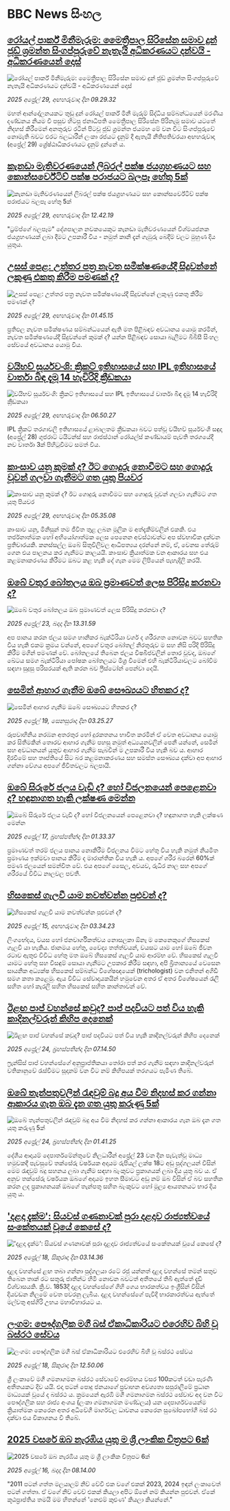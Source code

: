 # BBC News සිංහල## [රෝයල් පාර්ක් මිනීමැරුම: මෛත්‍රීපාල සිරිසේන සමාව දුන් ජූඩ් ශ්‍රමන්ත සිංගප්පූරුවේ නැතැයි අධිකරණයට දන්වයි - අධිකරණයෙන් දොස්](https://www.bbc.com/sinhala/articles/crkxvyxmkdeo?at_campaign=githubrss)![රෝයල් පාර්ක් මිනීමැරුම: මෛත්‍රීපාල සිරිසේන සමාව දුන් ජූඩ් ශ්‍රමන්ත සිංගප්පූරුවේ නැතැයි අධිකරණයට දන්වයි - අධිකරණයෙන් දොස්](https://ichef.bbci.co.uk/ace/standard/240/cpsprodpb/6f1a/live/6fbf4b80-24df-11f0-8c66-ebf25fc2cfef.png)_2025 අප්‍රේල් 29, අඟහරුවාදා දින 09.29.32_මහත් ආන්දෝලනයකට තුඩු දුන් රෝයල් පාර්ක් මිනී මැරුම් සිද්ධිය සම්බන්ධයෙන් මරණීය දණ්ඩනය නියම වී පසුව හිටපු ජනාධිපති මෛත්‍රීපාල සිරිසේන පිරිනැමූ සමාව යටතේ නිදහස් කිරීමෙන් අනතුරුව රටින් පිටවූ ජූඩ් ශ්‍රමන්ත ජයමහ මේ වන විට සිංගප්පූරුවේ නොමැති බවට එරට බලධාරීන් ලංකා රජයට දැනුම් දී ඇතැයි නීතිපතිවරයා අඟහරුවාදා (අප්‍රේල් 29) ශ්‍රේෂ්ඨාධිකරණයට දැනුම් දුන්නේ ය.## [කැනඩා මැතිවරණයෙන් ලිබරල් පක්ෂ ජයග්‍රහණයට සහ කොන්සර්වේටිව් පක්ෂ පරාජයට බලපෑ හේතු 5ක්](https://www.bbc.com/sinhala/articles/cy0x6j0e48ko?at_campaign=githubrss)![කැනඩා මැතිවරණයෙන් ලිබරල් පක්ෂ ජයග්‍රහණයට සහ කොන්සර්වේටිව් පක්ෂ පරාජයට බලපෑ හේතු 5ක්](https://ichef.bbci.co.uk/ace/standard/240/cpsprodpb/73e8/live/fff620d0-24bb-11f0-8f57-b7237f6a66e6.jpg)_2025 අප්‍රේල් 29, අඟහරුවාදා දින 12.42.19_"ට්‍රම්ප්ගේ බලපෑම" දේශපාලන නවකයෙකුට කැනඩා මැතිවරණයෙන් විශ්මයජනක ජයග්‍රහණයක් ලබා දීමට උපකාරී විය - නමුත් කානි දැන් ගැඹුරු බෙදීම් වලට මුහුණ දිය යුතුය.## [උසස් පෙළ: උත්තර පත්‍ර නැවත සමීක්ෂණයේදී සිදුවන්නේ ලකුණු එකතු කිරීම පමණක් ද?](https://www.bbc.com/sinhala/articles/c75dyr4l3w1o?at_campaign=githubrss)![උසස් පෙළ: උත්තර පත්‍ර නැවත සමීක්ෂණයේදී සිදුවන්නේ ලකුණු එකතු කිරීම පමණක් ද?](https://ichef.bbci.co.uk/ace/standard/240/cpsprodpb/21fb/live/9c7f8420-2433-11f0-8c2e-77498b1ce297.jpg)_2025 අප්‍රේල් 29, අඟහරුවාදා දින 01.45.15_ප්‍රතිඵල නැවත සමීක්ෂණය සම්බන්ධයෙන් ඇති මත පිළිබඳව අවධානය යොමු කරමින්, නැවත සමීක්ෂණයේදී සිදුවන්නේ කුමක් ද? යන්න පිළිබඳව සොයා බැලීමට බීබීසී සිංහල සේවයේ අවධානය යොමු විය.## [වයිභව් සූර්යවංශි: ක්‍රිකට් ඉතිහාසයේ සහ IPL ඉතිහාසයේ වාර්තා බිඳ දැමූ 14 හැවිරිදි ක්‍රීඩකයා](https://www.bbc.com/sinhala/articles/cp91jx07vxno?at_campaign=githubrss)![වයිභව් සූර්යවංශි: ක්‍රිකට් ඉතිහාසයේ සහ IPL ඉතිහාසයේ වාර්තා බිඳ දැමූ 14 හැවිරිදි ක්‍රීඩකයා](https://ichef.bbci.co.uk/ace/standard/240/cpsprodpb/9272/live/875817a0-24c5-11f0-8f57-b7237f6a66e6.jpg)_2025 අප්‍රේල් 29, අඟහරුවාදා දින 06.50.27_IPL ක්‍රිකට් තරගාවලි ඉතිහාසයේ ළාබාලතම ක්‍රීඩකයා බවට පත්වූ වයිභව් සූර්යවංශි සඳුදා (අප්‍රේල් 28) ගුජරාට් ටයිටන්ස් සහ රාජස්ථාන් රෝයල්ස් කණ්ඩායම් පැවති තරගයේදී නව වාර්තා 3ක් පිහිටුවීමට සමත් විය.## [කාංසාව යනු කුමක් ද? ඊට ගොදුරු නොවීමට සහ ගොදුරු වූවන් ගලවා ගැනීමට ගත යුතු පියවර  ](https://www.bbc.com/sinhala/articles/c0780nppz5xo?at_campaign=githubrss)![කාංසාව යනු කුමක් ද? ඊට ගොදුරු නොවීමට සහ ගොදුරු වූවන් ගලවා ගැනීමට ගත යුතු පියවර  ](https://ichef.bbci.co.uk/ace/standard/240/cpsprodpb/f23c/live/d63a4250-2419-11f0-9f6a-cdae3e54785e.jpg)_2025 අප්‍රේල් 29, අඟහරුවාදා දින 05.35.08_කාංසාව යනු, මිනිසුන් තම ජීවිත තුළ ලබන මූලික ම අත්දැකීම්වලින් එකකි. එය තර්ජනාත්මක හෝ අභියෝගාත්මක ලෙස පෙනෙන අවස්ථාවන්ට අප ස්වභාවික දක්වන ප්‍රතිචාරයකි. කනස්සල්ල ඔබේ සිතුවිලිවල ආධිපත්‍යය දරන්නේ නම්, ඒ, වෙනස තේරුම් ගෙන එය පාලනය කර ගැනීමට කාලයයි. කාංසාව ක්‍රියාත්මක වන ආකාරය සහ එය කළමනාකරණය කිරීමට ඔබට කළ හැකි දේ ගැන මෙම ලිපියෙන් පැහැදිලි කරයි.## [ඔබේ වතුර බෝතලය ඔබ ප්‍රමාණවත් ලෙස පිරිසිදු කරනවා ද?](https://www.bbc.com/sinhala/articles/c8je3y9xzrxo?at_campaign=githubrss)![ඔබේ වතුර බෝතලය ඔබ ප්‍රමාණවත් ලෙස පිරිසිදු කරනවා ද?](https://ichef.bbci.co.uk/ace/standard/240/cpsprodpb/5830/live/763b15c0-1e86-11f0-91c2-a77218b5dd61.jpg)_2025 අප්‍රේල් 23, බදාදා දින 13.31.59_අප පානය කරන ජලය සමග හානිකර බැක්ටීරියා වර්ග ද ශරීරගත නොවන බවට සහතික විය හැකි එකම ක්‍රමය වන්නේ, අපගේ වතුර බෝතල් නිරතුරුව ම සහ නිසි පරිදි පිරිසිදු කිරීම මගින් පමණක් වේ. බෝතලයේ තිබෙන ජලය විෂබීජවලින් තොර වූවද, ඔබගේ ඛේටය සමග බැක්ටීරියා පෝෂක බෝතලයට මිශ්‍ර වීමෙන් එහි බැක්ටීරියාවලට බෝවීම සඳහා සුදුසු පරිසරයක් ඇති කරන බව ෆ්‍රීස්ටෝන් පෙන්වා දෙයි.## [සෙමින් ආහාර ගැනීම ඔබේ සෞඛ්‍යයට හිතකර ද?](https://www.bbc.com/sinhala/articles/c209e7w0p5jo?at_campaign=githubrss)![සෙමින් ආහාර ගැනීම ඔබේ සෞඛ්‍යයට හිතකර ද?](https://ichef.bbci.co.uk/ace/standard/240/cpsprodpb/42f3/live/99fbfc10-1c68-11f0-85b0-05a0ad4973b9.jpg)_2025 අප්‍රේල් 19, සෙනසුරාදා දින 03.25.27_රූපවාහිනිය නරඹන අතරතුර හෝ දුරකතනය භාවිත කරමින් ඒ වෙත අවධානය යොමු කර සිතීමකින් තොරව ආහාර ගැනීම පහසු නමුත් අධ්‍යයනවලින් පෙනී යන්නේ, සෙමින් සහ අවධානයන් යුතුව ආහාර ගැනීම සැබවින් ම උපකාරී විය හැකි බව ය. ආහාර දිරවීමේ සහ තෘප්තියේ සිට බර කළමනාකරණය සහ සමස්ත සෞඛ්‍යය දක්වා අප ආහාර ගන්නා වේගය අපගේ ජීවිතවලට බලපායි.## [ඔබේ සිරුරේ ජලය වැඩි ද? හෝ විජලනයෙන් පෙළෙනවා ද? හඳුනාගත හැකි ලක්ෂණ මෙන්න](https://www.bbc.com/sinhala/articles/cx20jrk908eo?at_campaign=githubrss)![ඔබේ සිරුරේ ජලය වැඩි ද? හෝ විජලනයෙන් පෙළෙනවා ද? හඳුනාගත හැකි ලක්ෂණ මෙන්න](https://ichef.bbci.co.uk/ace/standard/240/cpsprodpb/0ccf/live/af6d8d40-1a9f-11f0-9a52-81dcb08b5cfb.jpg)_2025 අප්‍රේල් 17, බ්‍රහස්පතින්දා දින 01.33.37_ප්‍රමාණවත් තරම් ජලය පානය නොකිරීම විජලනය වීමට හේතු විය හැකි නමුත් නියමිත ප්‍රමාණය ඉක්මවා පානය කිරීම ද මාරාන්තික විය හැකි ය.
අපගේ ශරීර බරෙන් 60%ක් පමණ ජලයෙන් සමන්විත වේ. එය අපගේ සෛල, අවයව, රුධිර නාල සහ අපගේ ශරීරයේ විවිධ නාලවල පවතී.## [හිසකෙස් ගැලවී යාම නවත්වන්න පුළුවන් ද?](https://www.bbc.com/sinhala/articles/clywwljg26ro?at_campaign=githubrss)![හිසකෙස් ගැලවී යාම නවත්වන්න පුළුවන් ද?](https://ichef.bbci.co.uk/ace/standard/240/cpsprodpb/c4af/live/617c9b60-16a0-11f0-b2d2-fdaed6fdfe2b.jpg)_2025 අප්‍රේල් 15, අඟහරුවාදා දින 03.34.23_ලිංගභේදය, වයස හෝ ජනවාර්ගිකත්වය නොසලකා ඕනෑ ම කෙනෙකුගේ හිසකෙස් ගැලවී යා හැකිය.
ජානමය හේතු, වෛද්‍ය තත්ත්වයන්, වයසට යාම හෝ ඔබේ ජීවන රටාව ඇතුළු විවිධ හේතු මත ඔබේ හිසකෙස් ගැලවී යාම ආරම්භ වේ.
හිසකෙස් ගැලවී යාමට හේතු සහ විසඳුම් සොයා ගැනීමට උපකාර කිරීම සඳහා, අපි බ්‍රිතාන්‍යයේ වෙසෙන සායනික අධ්‍යක්ෂ හිසකෙස් සම්බන්ධ විශේෂඥයෙක්  (trichologist) වන එනිතන් අගිඩී සමග කතා කළෙමු. ඇය විවිධ සේවාදායකයින් හමුවෙන අතර ඒ අතර විශේෂයෙන් රැලි සහිත හෝ කැරලි සහිත හිසකෙස් සහිත කාන්තාවන් වේ.## [ඊළඟ පාප් වහන්සේ කවුද? පාප් පදවියට පත් විය හැකි කාදිනල්වරුන් කිහිප දෙනෙක්](https://www.bbc.com/sinhala/articles/c2ew4w4n21po?at_campaign=githubrss)![ඊළඟ පාප් වහන්සේ කවුද? පාප් පදවියට පත් විය හැකි කාදිනල්වරුන් කිහිප දෙනෙක්](https://ichef.bbci.co.uk/ace/standard/240/cpsprodpb/6068/live/e2486fe0-1f78-11f0-80b3-83959215671c.jpg)_2025 අප්‍රේල් 24, බ්‍රහස්පතින්දා දින 07.14.50_ෆ්‍රැන්සිස් පාප් වහන්සේගේ අනුප්‍රාප්තිකයා තෝරා පත් කර ගැනීම සඳහා කාදිනල්වරුන් වතිකානුවේ රැස්වීමට සූදානම් වන විට නම් කිහිපයක් තරගයට පැමිණ තිබේ.## [ඔබේ තැන්පතුවලින් රැඳවුම් බදු අය වීම නිදහස් කර ගන්නා ආකාරය ගැන ඔබ දැන ගත යුතු කරුණු 5ක්](https://www.bbc.com/sinhala/articles/cwy0833rz88o?at_campaign=githubrss)![ඔබේ තැන්පතුවලින් රැඳවුම් බදු අය වීම නිදහස් කර ගන්නා ආකාරය ගැන ඔබ දැන ගත යුතු කරුණු 5ක්](https://ichef.bbci.co.uk/ace/standard/240/cpsprodpb/c93e/live/5b49a6a0-203e-11f0-9ca7-e308e1ae9161.jpg)_2025 අප්‍රේල් 24, බ්‍රහස්පතින්දා දින 01.41.25_දේශීය ආදායම් දෙපාර්තමේන්තුවේ නිලධාරීන් අප්‍රේල් 23 වන දින පැවැත්වූ මාධ්‍ය හමුවකදී පැවසුවේ තක්සේරු වර්ෂයක අදායම රුපියල් ලක්ෂ 18ට අඩු පුද්ගලයන් විසින් මෙම රැඳවුම් බදු සහනය ලබා ගැනීම සඳහා බැංකුවට ප්‍රකාශයක් ලබා දිය යුතු බව ය. ඒ අනුව තක්සේරු වර්ෂයක ඔබගේ අදායම ඉහත සීමාවට අඩු නම් ඔබ විසින් ඒ බව සහතික කරන ලද ප්‍රකාශනයක් ඔබගේ තැන්පතු සහිත බැංකුවට හෝ මූල්‍ය ආයතනයට භාර දිය යුතු ය.## ['දළදා දැක්ම': සියවස් ගණනාවක් පුරා දළදාව රාජ්‍යත්වයේ සංකේතයක් වූයේ කෙසේ ද?](https://www.bbc.com/sinhala/articles/cq80el1kvdlo?at_campaign=githubrss)!['දළදා දැක්ම': සියවස් ගණනාවක් පුරා දළදාව රාජ්‍යත්වයේ සංකේතයක් වූයේ කෙසේ ද?](https://ichef.bbci.co.uk/ace/standard/240/cpsprodpb/c011/live/c3b768b0-1b86-11f0-a194-353423d96ce2.jpg)_2025 අප්‍රේල් 18, සිකුරාදා දින 03.14.36_දළදා වහන්සේ ළඟ තබා ගන්නා පුද්ගලයා රටේ රජු යන්නත් දළදා වහන්සේ තමන් සතුව තිබෙන තාක් රට සතුරු ජාතීන්ට හිමි නොවන බවටත් අතීතයේ තිබී ඇත්තේ දැඩි විශ්වාසයකි. ක්‍රි.ව. 1853දී දළදා වහන්සේගේ ගිහි ගෙය භාරකත්වය ඉංග්‍රීසින් විසින් දියවඩන නිලමේ වෙත පවරනු ලැබීය. දළදා වහන්සේගේ පැවිදි භාරකාරත්වය ඇත්තේ මල්වතු අස්ගිරි උභය මහාවිහාරයට ය.## [ලංගම: පෞද්ගලික මගී බස් ඒකාධිකාරියට එරෙහිව බිහි වූ බස්රථ සේවය](https://www.bbc.com/sinhala/articles/cx20yyp8873o?at_campaign=githubrss)![ලංගම: පෞද්ගලික මගී බස් ඒකාධිකාරියට එරෙහිව බිහි වූ බස්රථ සේවය](https://ichef.bbci.co.uk/ace/standard/240/cpsprodpb/3fc1/live/d1f61f80-1c43-11f0-91f7-19fdae95cca0.jpg)_2025 අප්‍රේල් 18, සිකුරාදා දින 12.50.06_ශ්‍රී ලංකාවේ මගී ගමනාගමන බස්රථ සේවාවේ ආරම්භය වසර 100කටත් වඩා පැරණි අතීතයකට දිව යයි.
එදා පටන් පොදු ජනයාගේ ප්‍රවාහන අවශ්‍යතා සපුරාලීමේ ප්‍රධාන මාධ්‍යයක් වූයේ ද බස්රථ ය.
ක්‍රමයෙන් ඇරඹි මගී ගමනාගමන බස්රථ සේවාව අද වන විට පෞද්ගලික සහ රාජ්‍ය අංශය (ලංකා ගමනාගමන මණ්ඩලය) යන දෙපාර්ශවයෙන්ම ක්‍රියාත්මක කෙරෙන අතර අධිවේගී මාර්ගවල ධාවනය කෙරෙන සුඛෝපභෝගී බස් රථ දක්වා එය විකාශනය වී තිබේ.## [2025 වසරේ ඔබ නැරඹිය යුතු ම ශ්‍රී ලාංකික චිත්‍රපට 6ක්](https://www.bbc.com/sinhala/articles/c4g2zglz17do?at_campaign=githubrss)![2025 වසරේ ඔබ නැරඹිය යුතු ම ශ්‍රී ලාංකික චිත්‍රපට 6ක්](https://ichef.bbci.co.uk/ace/standard/240/cpsprodpb/74fa/live/12c38830-1a9c-11f0-a455-cf1d5f751d2f.png)_2025 අප්‍රේල් 16, බදාදා දින 08.14.00_"2011 පටන් ගත්ත මලයාලම් නිව් වේවි එක වගේ එකක් 2023, 2024 ඉඳන් ලංකාවෙත් පටන් ගත්තා. ඒ වගේ නිව් වෙව් එකක් කියලා අපිට ඕනේ නම් කියන්න පුළුවන්. ඒකේ කූඨප්‍රාප්තිය තමයි මම හිතන්නේ 'නෙළුම් කුළුණ' කියලා කියන්නේ."
